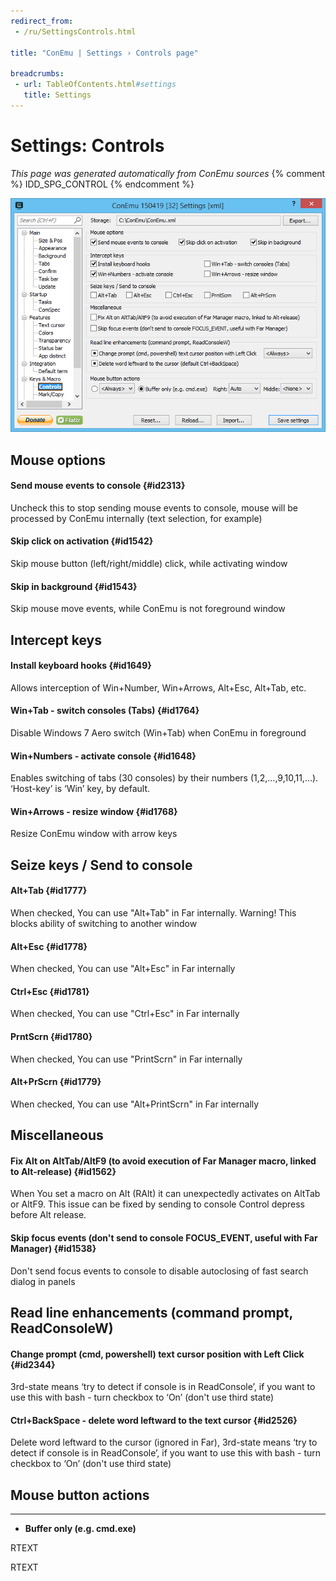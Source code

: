 ```yaml
---
redirect_from:
 - /ru/SettingsControls.html

title: "ConEmu | Settings › Controls page"

breadcrumbs:
 - url: TableOfContents.html#settings
   title: Settings
---
```


# Settings: Controls

*This page was generated automatically from ConEmu sources*
{% comment %} IDD_SPG_CONTROL {% endcomment %}

![ConEmu Settings: Controls](/img/Settings-Controls.png)



## Mouse options

#### Send mouse events to console  {#id2313}
Uncheck this to stop sending mouse events to console, mouse will be processed by ConEmu internally (text selection, for example)

#### Skip click on activation  {#id1542}
Skip mouse button (left/right/middle) click, while activating window

#### Skip in background  {#id1543}
Skip mouse move events, while ConEmu is not foreground window



## Intercept keys

#### Install keyboard hooks  {#id1649}
Allows interception of Win+Number, Win+Arrows, Alt+Esc, Alt+Tab, etc.

#### Win+Tab - switch consoles (Tabs)  {#id1764}
Disable Windows 7 Aero switch (Win+Tab) when ConEmu in foreground

#### Win+Numbers - activate console  {#id1648}
Enables switching of tabs (30 consoles) by their numbers (1,2,...,9,10,11,...). ‘Host-key’ is ‘Win’ key, by default.

#### Win+Arrows - resize window  {#id1768}
Resize ConEmu window with arrow keys



## Seize keys / Send to console

#### Alt+Tab  {#id1777}
When checked, You can use "Alt+Tab" in Far internally. Warning! This blocks ability of switching to another window

#### Alt+Esc  {#id1778}
When checked, You can use "Alt+Esc" in Far internally

#### Ctrl+Esc  {#id1781}
When checked, You can use "Ctrl+Esc" in Far internally

#### PrntScrn  {#id1780}
When checked, You can use "PrintScrn" in Far internally

#### Alt+PrScrn  {#id1779}
When checked, You can use "Alt+PrintScrn" in Far internally



## Miscellaneous

#### Fix Alt on AltTab/AltF9 (to avoid execution of Far Manager macro, linked to Alt-release)  {#id1562}
When You set a macro on Alt (RAlt) it can unexpectedly activates on AltTab or AltF9. This issue can be fixed by sending to console Control depress before Alt release.

#### Skip focus events (don't send to console FOCUS_EVENT, useful with Far Manager)  {#id1538}
Don't send focus events to console to disable autoclosing of fast search dialog in panels



## Read line enhancements (command prompt, ReadConsoleW)

#### Change prompt (cmd, powershell) text cursor position with Left Click  {#id2344}
3rd-state means ‘try to detect if console is in ReadConsole’, if you want to use this with bash - turn checkbox to ‘On’ (don't use third state)



#### Ctrl+BackSpace - delete word leftward to the text cursor  {#id2526}
Delete word leftward to the cursor (ignored in Far), 3rd-state means ‘try to detect if console is in ReadConsole’, if you want to use this with bash - turn checkbox to ‘On’ (don't use third state)



## Mouse button actions




* ****
* **Buffer only (e.g. cmd.exe)**




RTEXT



RTEXT









